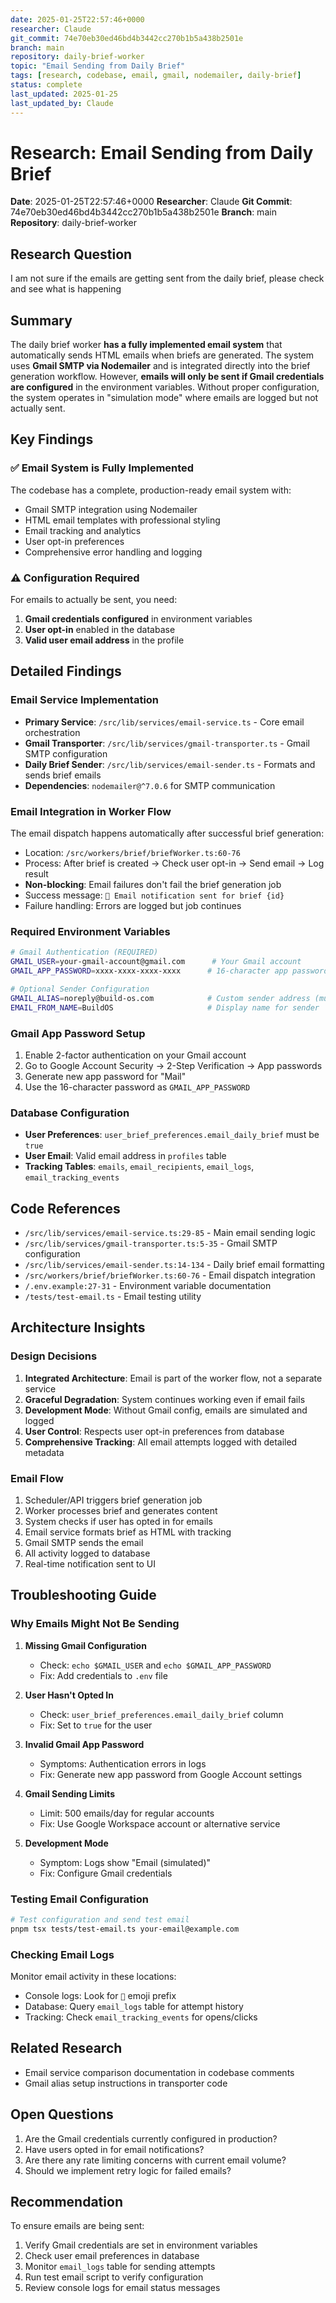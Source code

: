 ```yaml
---
date: 2025-01-25T22:57:46+0000
researcher: Claude
git_commit: 74e70eb30ed46bd4b3442cc270b1b5a438b2501e
branch: main
repository: daily-brief-worker
topic: "Email Sending from Daily Brief"
tags: [research, codebase, email, gmail, nodemailer, daily-brief]
status: complete
last_updated: 2025-01-25
last_updated_by: Claude
---
```


# Research: Email Sending from Daily Brief

**Date**: 2025-01-25T22:57:46+0000
**Researcher**: Claude
**Git Commit**: 74e70eb30ed46bd4b3442cc270b1b5a438b2501e
**Branch**: main
**Repository**: daily-brief-worker

## Research Question

I am not sure if the emails are getting sent from the daily brief, please check and see what is happening

## Summary

The daily brief worker **has a fully implemented email system** that automatically sends HTML emails when briefs are generated. The system uses **Gmail SMTP via Nodemailer** and is integrated directly into the brief generation workflow. However, **emails will only be sent if Gmail credentials are configured** in the environment variables. Without proper configuration, the system operates in "simulation mode" where emails are logged but not actually sent.

## Key Findings

### ✅ Email System is Fully Implemented

The codebase has a complete, production-ready email system with:

- Gmail SMTP integration using Nodemailer
- HTML email templates with professional styling
- Email tracking and analytics
- User opt-in preferences
- Comprehensive error handling and logging

### ⚠️ Configuration Required

For emails to actually be sent, you need:

1. **Gmail credentials configured** in environment variables
2. **User opt-in** enabled in the database
3. **Valid user email address** in the profile

## Detailed Findings

### Email Service Implementation

- **Primary Service**: `/src/lib/services/email-service.ts` - Core email orchestration
- **Gmail Transporter**: `/src/lib/services/gmail-transporter.ts` - Gmail SMTP configuration
- **Daily Brief Sender**: `/src/lib/services/email-sender.ts` - Formats and sends brief emails
- **Dependencies**: `nodemailer@^7.0.6` for SMTP communication

### Email Integration in Worker Flow

The email dispatch happens automatically after successful brief generation:

- Location: `/src/workers/brief/briefWorker.ts:60-76`
- Process: After brief is created → Check user opt-in → Send email → Log result
- **Non-blocking**: Email failures don't fail the brief generation job
- Success message: `📧 Email notification sent for brief {id}`
- Failure handling: Errors are logged but job continues

### Required Environment Variables

```bash
# Gmail Authentication (REQUIRED)
GMAIL_USER=your-gmail-account@gmail.com      # Your Gmail account
GMAIL_APP_PASSWORD=xxxx-xxxx-xxxx-xxxx      # 16-character app password

# Optional Sender Configuration
GMAIL_ALIAS=noreply@build-os.com            # Custom sender address (must be verified in Gmail)
EMAIL_FROM_NAME=BuildOS                     # Display name for sender
```

### Gmail App Password Setup

1. Enable 2-factor authentication on your Gmail account
2. Go to Google Account Security → 2-Step Verification → App passwords
3. Generate new app password for "Mail"
4. Use the 16-character password as `GMAIL_APP_PASSWORD`

### Database Configuration

- **User Preferences**: `user_brief_preferences.email_daily_brief` must be `true`
- **User Email**: Valid email address in `profiles` table
- **Tracking Tables**: `emails`, `email_recipients`, `email_logs`, `email_tracking_events`

## Code References

- `/src/lib/services/email-service.ts:29-85` - Main email sending logic
- `/src/lib/services/gmail-transporter.ts:5-35` - Gmail SMTP configuration
- `/src/lib/services/email-sender.ts:14-134` - Daily brief email formatting
- `/src/workers/brief/briefWorker.ts:60-76` - Email dispatch integration
- `/.env.example:27-31` - Environment variable documentation
- `/tests/test-email.ts` - Email testing utility

## Architecture Insights

### Design Decisions

1. **Integrated Architecture**: Email is part of the worker flow, not a separate service
2. **Graceful Degradation**: System continues working even if email fails
3. **Development Mode**: Without Gmail config, emails are simulated and logged
4. **User Control**: Respects user opt-in preferences from database
5. **Comprehensive Tracking**: All email attempts logged with detailed metadata

### Email Flow

1. Scheduler/API triggers brief generation job
2. Worker processes brief and generates content
3. System checks if user has opted in for emails
4. Email service formats brief as HTML with tracking
5. Gmail SMTP sends the email
6. All activity logged to database
7. Real-time notification sent to UI

## Troubleshooting Guide

### Why Emails Might Not Be Sending

1. **Missing Gmail Configuration**
   - Check: `echo $GMAIL_USER` and `echo $GMAIL_APP_PASSWORD`
   - Fix: Add credentials to `.env` file

2. **User Hasn't Opted In**
   - Check: `user_brief_preferences.email_daily_brief` column
   - Fix: Set to `true` for the user

3. **Invalid Gmail App Password**
   - Symptoms: Authentication errors in logs
   - Fix: Generate new app password from Google Account settings

4. **Gmail Sending Limits**
   - Limit: 500 emails/day for regular accounts
   - Fix: Use Google Workspace account or alternative service

5. **Development Mode**
   - Symptom: Logs show "Email (simulated)"
   - Fix: Configure Gmail credentials

### Testing Email Configuration

```bash
# Test configuration and send test email
pnpm tsx tests/test-email.ts your-email@example.com
```

### Checking Email Logs

Monitor email activity in these locations:

- Console logs: Look for `📧` emoji prefix
- Database: Query `email_logs` table for attempt history
- Tracking: Check `email_tracking_events` for opens/clicks

## Related Research

- Email service comparison documentation in codebase comments
- Gmail alias setup instructions in transporter code

## Open Questions

1. Are the Gmail credentials currently configured in production?
2. Have users opted in for email notifications?
3. Are there any rate limiting concerns with current email volume?
4. Should we implement retry logic for failed emails?

## Recommendation

To ensure emails are being sent:

1. Verify Gmail credentials are set in environment variables
2. Check user email preferences in database
3. Monitor `email_logs` table for sending attempts
4. Run test email script to verify configuration
5. Review console logs for email status messages
